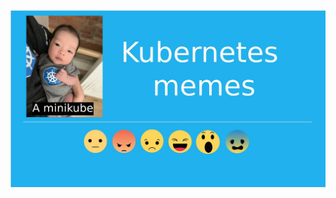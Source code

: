 <img src="https://github.com/chandradeoarya/kubernetes-memes/blob/master/kubernetes-memes.jpg?raw=true" alt="alt text" align="middle"/>

